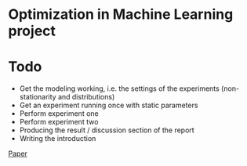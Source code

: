 # Optimization in Machine Learning project

# Todo
- Get the modeling working, i.e. the settings of the experiments (non-stationarity and distributions)
- Get an experiment running once with static parameters
- Perform experiment one
- Perform experiment two
- Producing the result / discussion section of the report
- Writing the introduction

[Paper](https://www.overleaf.com/read/prmpfqxjwyrx)
